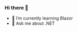 ### Hi there 👋

- 🌱 I’m currently learning Blazor
- 💬 Ask me about .NET

<!--START_SECTION:waka-->
<!--END_SECTION:waka-->